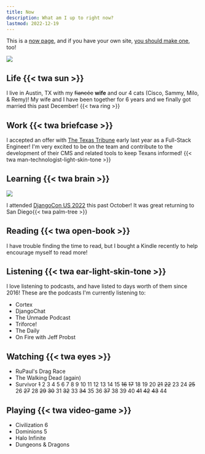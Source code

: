 ```yaml
---
title: Now
description: What am I up to right now?
lastmod: 2022-12-19
---
```


This is a [now page](https://nownownow.com/about), and if you have your own site, [you should make one](https://nownownow.com/about), too!

[![](https://www.dockhunt.com/api/og?username=_djpeacher&avatar=https%3A%2F%2Fpbs.twimg.com%2Fprofile_images%2F1589848033373655041%2FPKIaJaDo.jpg&icon=https%3A%2F%2Fdockhunt-images.nyc3.cdn.digitaloceanspaces.com%2Farc.png&icon=https%3A%2F%2Fdockhunt-images.nyc3.cdn.digitaloceanspaces.com%2FVisual%20Studio%20Code.png&icon=https%3A%2F%2Fdockhunt-images.nyc3.cdn.digitaloceanspaces.com%2FThings.png&icon=https%3A%2F%2Fdockhunt-images.nyc3.cdn.digitaloceanspaces.com%2FTerminal.png&v1.0.0)](https://www.dockhunt.com/users/_djpeacher)

## Life {{< twa sun >}}

I live in Austin, TX with my ~~fiancée~~ **wife** and our 4 cats (Cisco, Sammy, Milo, & Remy)! My wife and I have been together for 6 years and we finally got married this past December! {{< twa ring >}}

## Work {{< twa briefcase >}}

I accepted an offer with [The Texas Tribune](https://www.texastribune.org) early last year as a Full-Stack Engineer! I'm very excited to be on the team and contribute to the development of their CMS and related tools to keep Texans informed! {{< twa man-technologist-light-skin-tone >}}

## Learning {{< twa brain >}}

![](https://live.staticflickr.com/65535/52487681415_b39ba2f985_h.jpg)

I attended [DjangoCon US 2022](https://2022.djangocon.us) this past October! It was great returning to San Diego{{< twa palm-tree >}}

## Reading {{< twa open-book >}}

I have trouble finding the time to read, but I bought a Kindle recently to help encourage myself to read more!

## Listening {{< twa ear-light-skin-tone >}}

I love listening to podcasts, and have listed to days worth of them since 2016! These are the podcasts I'm currently listening to:

- Cortex
- DjangoChat
- The Unmade Podcast
- Triforce!
- The Daily
- On Fire with Jeff Probst

## Watching {{< twa eyes >}}

- RuPaul's Drag Race
- The Walking Dead (again)
- Survivor ~~1~~ 2 3 4 5 6 7 8 9 10 11 12 13 14 15 ~~16~~ ~~17~~ 18 19 20 ~~21~~ ~~22~~ 23 24 ~~25~~ 26 ~~27~~ 28 ~~29~~ ~~30~~ 31 ~~32~~ 33 ~~34~~ 35 36 ~~37~~ 38 39 40 ~~41~~ ~~42~~ ~~43~~ 44

## Playing {{< twa video-game >}}

- Civilization 6
- Dominions 5
- Halo Infinite
- Dungeons & Dragons
